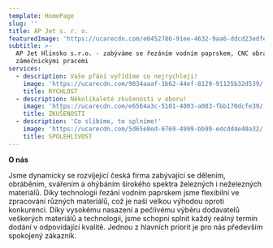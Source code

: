 ```yaml
---
template: HomePage
slug: ''
title: AP Jet s. r. o.
featuredImage: 'https://ucarecdn.com/e0452786-91ee-4632-9aa6-ddcd23edfe61/'
subtitle: >-
  AP Jet Hlinsko s.r.o. - zabýváme se řezáním vodním paprskem, CNC obráběním a
  zámečnickými pracemi
services:
  - description: Vaše přání vyřídíme co nejrychleji!
    image: 'https://ucarecdn.com/9834aaaf-1b62-44ef-8129-91125b32d539/'
    title: RYCHLOST
  - description: Několikaleté zkušenosti v oboru!
    image: 'https://ucarecdn.com/e6564a3c-5101-4003-a083-fbb170dcfe39/'
    title: ZKUŠENOSTI
  - description: 'Co slíbíme, to splníme!'
    image: 'https://ucarecdn.com/5d65e8ed-6769-4999-bb99-edcdd4e40a32/'
    title: SPOLEHLIVOST
---
```

**O nás**

Jsme dynamicky se rozvíjející česká firma zabývající se dělením, obráběním, svářením a ohýbáním širokého spektra železných i neželezných materiálů. Díky technologii řezání vodním paprskem jsme flexibilní ve zpracování různých materiálů, což je naší velkou výhodou oproti konkurenci. Díky vysokému nasazení a pečlivému výběru dodavatelů veškerých materiálů a technologii, jsme schopni splnit každý reálný termín dodání v odpovídající kvalitě. Jednou z hlavních priorit je pro nás především spokojený zákazník.


